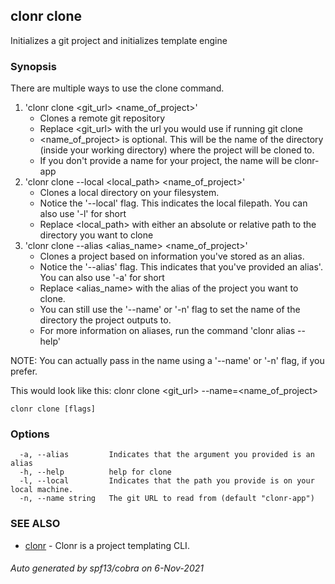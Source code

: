 ## clonr clone

Initializes a git project and initializes template engine

### Synopsis


There are multiple ways to use the clone command.
1. 'clonr clone <git_url> <name_of_project>'
    * Clones a remote git repository
    * Replace <git_url> with the url you would use if running git clone <url>
    * <name_of_project> is optional. This will be the name of the directory (inside your working directory) where the project will be cloned to.
    * If you don't provide a name for your project, the name will be clonr-app
2. 'clonr clone --local <local_path> <name_of_project>'
    * Clones a local directory on your filesystem.
    * Notice the '--local' flag. This indicates the local filepath. You can also use '-l' for short
    * Replace <local_path> with either an absolute or relative path to the directory you want to clone
3. 'clonr clone --alias <alias_name> <name_of_project>'
    * Clones a project based on information you've stored as an alias.
    * Notice the '--alias' flag. This indicates that you've provided an alias'. You can also use '-a' for short
    * Replace <alias_name> with the alias of the project you want to clone.
	* You can still use the '--name' or '-n' flag to set the name of the directory the project outputs to.
	* For more information on aliases, run the command 'clonr alias --help'

NOTE: You can actually pass in the name using a '--name' or '-n' flag, if you prefer.

This would look like this: clonr clone <git_url> --name=<name_of_project>


```
clonr clone [flags]
```

### Options

```
  -a, --alias         Indicates that the argument you provided is an alias
  -h, --help          help for clone
  -l, --local         Indicates that the path you provide is on your local machine.
  -n, --name string   The git URL to read from (default "clonr-app")
```

### SEE ALSO

* [clonr](clonr.md)	 - Clonr is a project templating CLI.

###### Auto generated by spf13/cobra on 6-Nov-2021
